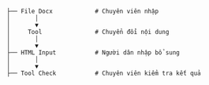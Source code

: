     ├── File Docx            # Chuyên viên nhập
    │       │
    │       ▼
    │     Tool               # Chuyển đổi nội dung
    │       │
    │       ▼
    ├── HTML Input           # Người dân nhập bổ sung
    │       │
    │       ▼
    ├── Tool Check           # Chuyên viên kiểm tra kết quả

    